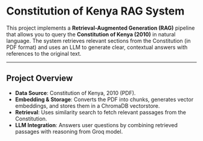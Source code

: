 #  Constitution of Kenya RAG System  

This project implements a **Retrieval-Augmented Generation (RAG)** pipeline that allows you to query the **Constitution of Kenya (2010)** in natural language. The system retrieves relevant sections from the Constitution (in PDF format) and uses an LLM to generate clear, contextual answers with references to the original text.  

---

##  Project Overview  
- **Data Source**: Constitution of Kenya, 2010 (PDF).  
- **Embedding & Storage**: Converts the PDF into chunks, generates vector embeddings, and stores them in a ChromaDB vectorstore.  
- **Retrieval**: Uses similarity search to fetch relevant passages from the Constitution.  
- **LLM Integration**: Answers user questions by combining retrieved passages with reasoning from Groq model.  

